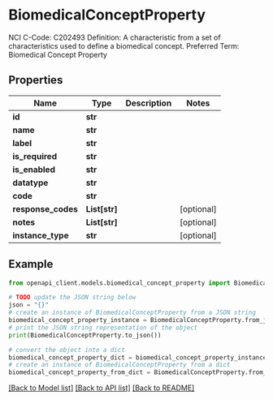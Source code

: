 # BiomedicalConceptProperty

NCI C-Code: C202493 Definition: A characteristic from a set of characteristics used to define a biomedical concept. Preferred Term: Biomedical Concept Property

## Properties

Name | Type | Description | Notes
------------ | ------------- | ------------- | -------------
**id** | **str** |  | 
**name** | **str** |  | 
**label** | **str** |  | 
**is_required** | **str** |  | 
**is_enabled** | **str** |  | 
**datatype** | **str** |  | 
**code** | **str** |  | 
**response_codes** | **List[str]** |  | [optional] 
**notes** | **List[str]** |  | [optional] 
**instance_type** | **str** |  | [optional] 

## Example

```python
from openapi_client.models.biomedical_concept_property import BiomedicalConceptProperty

# TODO update the JSON string below
json = "{}"
# create an instance of BiomedicalConceptProperty from a JSON string
biomedical_concept_property_instance = BiomedicalConceptProperty.from_json(json)
# print the JSON string representation of the object
print(BiomedicalConceptProperty.to_json())

# convert the object into a dict
biomedical_concept_property_dict = biomedical_concept_property_instance.to_dict()
# create an instance of BiomedicalConceptProperty from a dict
biomedical_concept_property_from_dict = BiomedicalConceptProperty.from_dict(biomedical_concept_property_dict)
```
[[Back to Model list]](../README.md#documentation-for-models) [[Back to API list]](../README.md#documentation-for-api-endpoints) [[Back to README]](../README.md)


